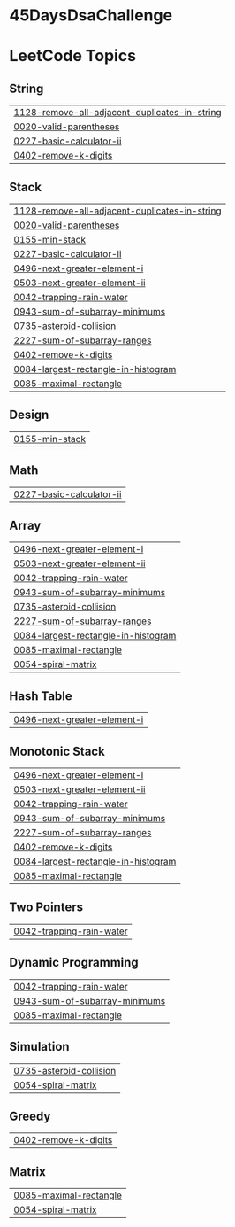 # 45DaysDsaChallenge
<!---LeetCode Topics Start-->
# LeetCode Topics
## String
|  |
| ------- |
| [1128-remove-all-adjacent-duplicates-in-string](https://github.com/pranay1uv/45-Days-DsaChallenge/tree/master/1128-remove-all-adjacent-duplicates-in-string) |
| [0020-valid-parentheses](https://github.com/pranay1uv/45-Days-DsaChallenge/tree/master/0020-valid-parentheses) |
| [0227-basic-calculator-ii](https://github.com/pranay1uv/45-Days-DsaChallenge/tree/master/0227-basic-calculator-ii) |
| [0402-remove-k-digits](https://github.com/pranay1uv/45-Days-DsaChallenge/tree/master/0402-remove-k-digits) |
## Stack
|  |
| ------- |
| [1128-remove-all-adjacent-duplicates-in-string](https://github.com/pranay1uv/45-Days-DsaChallenge/tree/master/1128-remove-all-adjacent-duplicates-in-string) |
| [0020-valid-parentheses](https://github.com/pranay1uv/45-Days-DsaChallenge/tree/master/0020-valid-parentheses) |
| [0155-min-stack](https://github.com/pranay1uv/45-Days-DsaChallenge/tree/master/0155-min-stack) |
| [0227-basic-calculator-ii](https://github.com/pranay1uv/45-Days-DsaChallenge/tree/master/0227-basic-calculator-ii) |
| [0496-next-greater-element-i](https://github.com/pranay1uv/45-Days-DsaChallenge/tree/master/0496-next-greater-element-i) |
| [0503-next-greater-element-ii](https://github.com/pranay1uv/45-Days-DsaChallenge/tree/master/0503-next-greater-element-ii) |
| [0042-trapping-rain-water](https://github.com/pranay1uv/45-Days-DsaChallenge/tree/master/0042-trapping-rain-water) |
| [0943-sum-of-subarray-minimums](https://github.com/pranay1uv/45-Days-DsaChallenge/tree/master/0943-sum-of-subarray-minimums) |
| [0735-asteroid-collision](https://github.com/pranay1uv/45-Days-DsaChallenge/tree/master/0735-asteroid-collision) |
| [2227-sum-of-subarray-ranges](https://github.com/pranay1uv/45-Days-DsaChallenge/tree/master/2227-sum-of-subarray-ranges) |
| [0402-remove-k-digits](https://github.com/pranay1uv/45-Days-DsaChallenge/tree/master/0402-remove-k-digits) |
| [0084-largest-rectangle-in-histogram](https://github.com/pranay1uv/45-Days-DsaChallenge/tree/master/0084-largest-rectangle-in-histogram) |
| [0085-maximal-rectangle](https://github.com/pranay1uv/45-Days-DsaChallenge/tree/master/0085-maximal-rectangle) |
## Design
|  |
| ------- |
| [0155-min-stack](https://github.com/pranay1uv/45-Days-DsaChallenge/tree/master/0155-min-stack) |
## Math
|  |
| ------- |
| [0227-basic-calculator-ii](https://github.com/pranay1uv/45-Days-DsaChallenge/tree/master/0227-basic-calculator-ii) |
## Array
|  |
| ------- |
| [0496-next-greater-element-i](https://github.com/pranay1uv/45-Days-DsaChallenge/tree/master/0496-next-greater-element-i) |
| [0503-next-greater-element-ii](https://github.com/pranay1uv/45-Days-DsaChallenge/tree/master/0503-next-greater-element-ii) |
| [0042-trapping-rain-water](https://github.com/pranay1uv/45-Days-DsaChallenge/tree/master/0042-trapping-rain-water) |
| [0943-sum-of-subarray-minimums](https://github.com/pranay1uv/45-Days-DsaChallenge/tree/master/0943-sum-of-subarray-minimums) |
| [0735-asteroid-collision](https://github.com/pranay1uv/45-Days-DsaChallenge/tree/master/0735-asteroid-collision) |
| [2227-sum-of-subarray-ranges](https://github.com/pranay1uv/45-Days-DsaChallenge/tree/master/2227-sum-of-subarray-ranges) |
| [0084-largest-rectangle-in-histogram](https://github.com/pranay1uv/45-Days-DsaChallenge/tree/master/0084-largest-rectangle-in-histogram) |
| [0085-maximal-rectangle](https://github.com/pranay1uv/45-Days-DsaChallenge/tree/master/0085-maximal-rectangle) |
| [0054-spiral-matrix](https://github.com/pranay1uv/45-Days-DsaChallenge/tree/master/0054-spiral-matrix) |
## Hash Table
|  |
| ------- |
| [0496-next-greater-element-i](https://github.com/pranay1uv/45-Days-DsaChallenge/tree/master/0496-next-greater-element-i) |
## Monotonic Stack
|  |
| ------- |
| [0496-next-greater-element-i](https://github.com/pranay1uv/45-Days-DsaChallenge/tree/master/0496-next-greater-element-i) |
| [0503-next-greater-element-ii](https://github.com/pranay1uv/45-Days-DsaChallenge/tree/master/0503-next-greater-element-ii) |
| [0042-trapping-rain-water](https://github.com/pranay1uv/45-Days-DsaChallenge/tree/master/0042-trapping-rain-water) |
| [0943-sum-of-subarray-minimums](https://github.com/pranay1uv/45-Days-DsaChallenge/tree/master/0943-sum-of-subarray-minimums) |
| [2227-sum-of-subarray-ranges](https://github.com/pranay1uv/45-Days-DsaChallenge/tree/master/2227-sum-of-subarray-ranges) |
| [0402-remove-k-digits](https://github.com/pranay1uv/45-Days-DsaChallenge/tree/master/0402-remove-k-digits) |
| [0084-largest-rectangle-in-histogram](https://github.com/pranay1uv/45-Days-DsaChallenge/tree/master/0084-largest-rectangle-in-histogram) |
| [0085-maximal-rectangle](https://github.com/pranay1uv/45-Days-DsaChallenge/tree/master/0085-maximal-rectangle) |
## Two Pointers
|  |
| ------- |
| [0042-trapping-rain-water](https://github.com/pranay1uv/45-Days-DsaChallenge/tree/master/0042-trapping-rain-water) |
## Dynamic Programming
|  |
| ------- |
| [0042-trapping-rain-water](https://github.com/pranay1uv/45-Days-DsaChallenge/tree/master/0042-trapping-rain-water) |
| [0943-sum-of-subarray-minimums](https://github.com/pranay1uv/45-Days-DsaChallenge/tree/master/0943-sum-of-subarray-minimums) |
| [0085-maximal-rectangle](https://github.com/pranay1uv/45-Days-DsaChallenge/tree/master/0085-maximal-rectangle) |
## Simulation
|  |
| ------- |
| [0735-asteroid-collision](https://github.com/pranay1uv/45-Days-DsaChallenge/tree/master/0735-asteroid-collision) |
| [0054-spiral-matrix](https://github.com/pranay1uv/45-Days-DsaChallenge/tree/master/0054-spiral-matrix) |
## Greedy
|  |
| ------- |
| [0402-remove-k-digits](https://github.com/pranay1uv/45-Days-DsaChallenge/tree/master/0402-remove-k-digits) |
## Matrix
|  |
| ------- |
| [0085-maximal-rectangle](https://github.com/pranay1uv/45-Days-DsaChallenge/tree/master/0085-maximal-rectangle) |
| [0054-spiral-matrix](https://github.com/pranay1uv/45-Days-DsaChallenge/tree/master/0054-spiral-matrix) |
<!---LeetCode Topics End-->